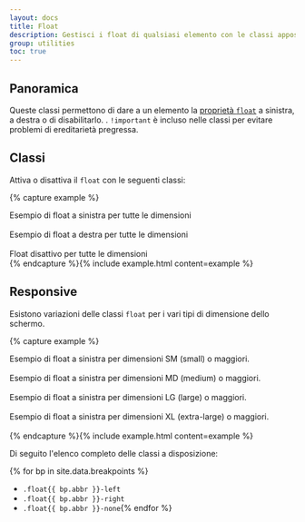 ```yaml
---
layout: docs
title: Float
description: Gestisci i float di qualsiasi elemento con le classi apposite
group: utilities
toc: true
---
```


## Panoramica

Queste classi permettono di dare a un elemento la [proprietà `float`](https://developer.mozilla.org/en-US/docs/Web/CSS/float)
a sinistra, a destra o di disabilitarlo.
.
`!important` è incluso nelle classi per evitare problemi di ereditarietà pregressa.

## Classi

Attiva o disattiva il `float` con le seguenti classi:

{% capture example %}
<div class="float-left">Esempio di float a sinistra per tutte le dimensioni</div><br>
<div class="float-right">Esempio di float a destra per tutte le dimensioni</div><br>
<div class="float-none">Float disattivo per tutte le dimensioni</div>
{% endcapture %}{% include example.html content=example %}

## Responsive

Esistono variazioni delle classi `float` per i vari tipi di dimensione dello schermo.

{% capture example %}
<div class="float-sm-left">Esempio di float a sinistra per dimensioni SM (small) o maggiori.</div><br>
<div class="float-md-left">Esempio di float a sinistra per dimensioni MD (medium) o maggiori.</div><br>
<div class="float-lg-left">Esempio di float a sinistra per dimensioni LG (large)  o maggiori.</div><br>
<div class="float-xl-left">Esempio di float a sinistra per dimensioni XL (extra-large) o maggiori.</div><br>
{% endcapture %}{% include example.html content=example %}

Di seguito l'elenco completo delle classi a disposizione:

{% for bp in site.data.breakpoints %}
- `.float{{ bp.abbr }}-left`
- `.float{{ bp.abbr }}-right`
- `.float{{ bp.abbr }}-none`{% endfor %}
